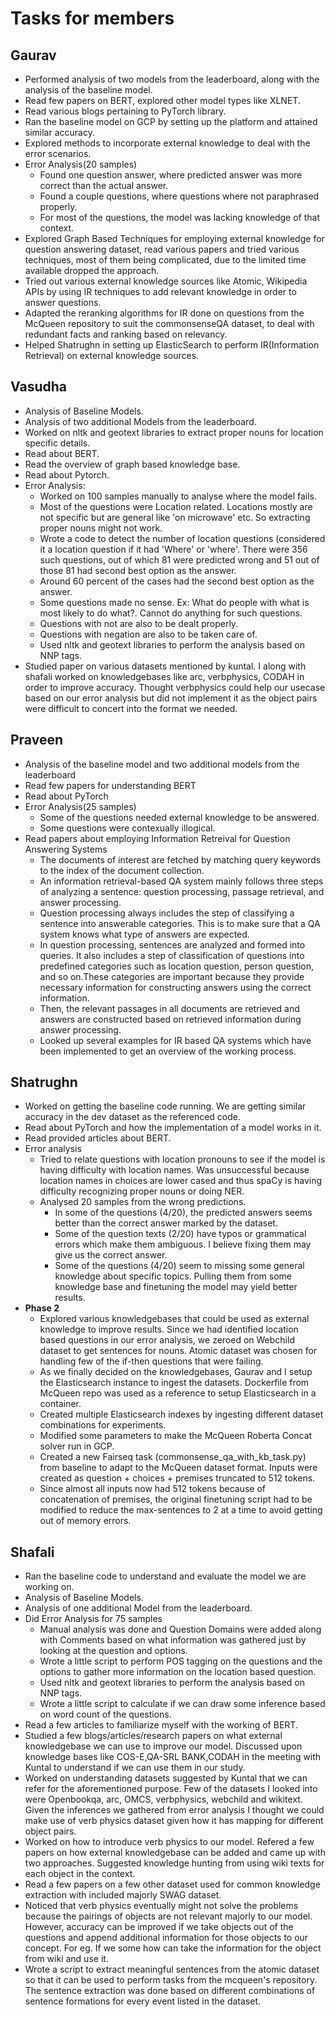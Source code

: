 # Tasks for members
## Gaurav
- Performed analysis of two models from the leaderboard, along with the analysis of the baseline model.
- Read few papers on BERT, explored other model types like XLNET.
- Read various blogs pertaining to PyTorch library.
- Ran the baseline model on GCP by setting up the platform and attained similar accuracy.
- Explored methods to incorporate external knowledge to deal with the error scenarios.
- Error Analysis(20 samples)
    - Found one question answer, where predicted answer was more correct than the actual answer.
    - Found a couple questions, where questions where not paraphrased properly.
    - For most of the questions, the model was lacking knowledge of that context.
- Explored Graph Based Techniques for employing external knowledge for question answering dataset, read various papers and tried various techniques, most of them being complicated, due to the limited time available dropped the approach.
- Tried out various external knowledge sources like Atomic, Wikipedia APIs by using IR techniques to add relevant knowledge in order to answer questions.
- Adapted the reranking algorithms for IR done on questions from the McQueen repository to suit the commonsenseQA dataset, to deal with redundant facts and ranking based on relevancy.
- Helped Shatrughn in setting up ElasticSearch to perform IR(Information Retrieval) on external knowledge sources.


## Vasudha
- Analysis of Baseline Models.
- Analysis of two additional Models from the leaderboard.
- Worked on nltk and geotext libraries to extract proper nouns for location specific details.
- Read about BERT.
- Read the overview of graph based knowledge base.
- Read about Pytorch.
- Error Analysis:
    - Worked on 100 samples manually to analyse where the model fails.
    - Most of the questions were Location related. Locations mostly are not specific but are general like 'on microwave' etc. So extracting proper nouns might not work. 
    - Wrote a code to detect the number of location questions (considered it a location question if it had 'Where' or 'where'. There were 356 such questions, out of which 81 were predicted wrong and 51 out of those 81 had second best option as the answer.
    - Around 60 percent of the cases had the second best option as the answer.
    - Some questions made no sense. Ex: What do people with what is most likely to do what?. Cannot do anything for such questions.
    - Questions with not are also to be dealt properly.
    - Questions with negation are also to be taken care of.
    - Used nltk and geotext libraries to perform the analysis based on NNP tags.
- Studied paper on various datasets mentioned by kuntal. I along with shafali worked on knowledgebases like arc, verbphysics, CODAH in order to improve accuracy. Thought verbphysics could help our usecase based on our error analysis but did not implement it as the object pairs were difficult to concert into the format we needed.

## Praveen
- Analysis of the baseline model and two additional models from the leaderboard
- Read few papers for understanding BERT
- Read about PyTorch 
- Error Analysis(25 samples)
    - Some of the questions needed external knowledge to be answered.
    - Some questions were contexually illogical.
- Read papers about employing Information Retreival for Question Answering Systems
    - The documents of interest are fetched by matching query keywords to the index of the document collection.
    - An information retrieval-based QA system mainly follows three steps of analyzing a sentence: question processing, passage
retrieval, and answer processing.
    - Question processing always includes the step of classifying a sentence into answerable categories. This is to make sure that a QA system knows what type of answers are expected. 
    - In question processing, sentences are analyzed and formed into queries. It also includes a step of classification of questions into predefined categories such as location question, person question, and so on.These categories are important because they provide necessary information for constructing answers using the correct information.
    - Then, the relevant passages in all documents are retrieved and answers are constructed based on retrieved information during answer processing.
    - Looked up several examples for IR based QA systems which have been implemented to get an overview of the working process.   

## Shatrughn
- Worked on getting the baseline code running. We are getting similar accuracy in the dev dataset as the referenced code.
- Read about PyTorch and how the implementation of a model works in it.
- Read provided articles about BERT.
- Error analysis
    - Tried to relate questions with location pronouns to see if the model is having difficulty with location names. Was unsuccessful because location names in choices are lower cased and thus spaCy is having difficulty recognizing proper nouns or doing NER.
    - Analysed 20 samples from the wrong predictions.
      - In some of the questions (4/20), the predicted answers seems better than the correct answer marked by the dataset.
      - Some of the question texts (2/20) have typos or grammatical errors which make them ambiguous. I believe fixing them may give us the correct answer.
      - Some of the questions (4/20) seem to missing some general knowledge about specific topics. Pulling them from some knowledge base and finetuning the model may yield better results.
- **Phase 2**
    - Explored various knowledgebases that could be used as external knowledge to improve results. Since we had identified location based questions in our error analysis, we zeroed on Webchild dataset to get sentences for nouns. Atomic dataset was chosen for handling few of the if-then questions that were failing.
    - As we finally decided on the knowledgebases, Gaurav and I setup the Elasticsearch instance to ingest the datasets. Dockerfile from McQueen repo was used as a reference to setup Elasticsearch in a container.
    - Created multiple Elasticsearch indexes by ingesting different dataset combinations for experiments.
    - Modified some parameters to make the McQueen Roberta Concat solver run in GCP.
    - Created a new Fairseq task (commonsense_qa_with_kb_task.py) from baseline to adapt to the McQueen dataset format. Inputs were created as question + choices + premises truncated to 512 tokens.
    - Since almost all inputs now had 512 tokens because of concatenation of premises, the original finetuning script had to be modified to reduce the max-sentences to 2 at a time to avoid getting out of memory errors.

## Shafali
- Ran the baseline code to understand and evaluate the model we are working on.
- Analysis of Baseline Models.
- Analysis of one additional Model from the leaderboard.
- Did Error Analysis for 75 samples
    - Manual analysis was done and Question Domains were added along with Comments based on what information was gathered just by looking       at the question and options.
    - Wrote a little script to perform POS tagging on the questions and the options to gather more information on the location based             question.
    - Used nltk and geotext libraries to perform the analysis based on NNP tags.
    - Wrote a little script to calculate if we can draw some inference based on word count of the questions.
- Read a few articles to familiarize myself with the working of BERT.
- Studied a few blogs/articles/research papers on what external knowledgebase we can use to improve our model. Discussed upon knowledge bases like COS-E,QA-SRL BANK,CODAH in the meeting with Kuntal to understand if we can use them in our study.
- Worked on understanding datasets suggested by Kuntal that we can refer for the aforementioned purpose. Few of the datasets I looked into were Openbookqa, arc, OMCS, verbphysics, webchild and wikitext. Given the inferences we gathered from error analysis I thought we could make use of verb physics dataset given how it has mapping for different object pairs. 
- Worked on how to introduce verb physics to our model. Refered a few papers on how external knowledgebase can be added and came up with two approaches. Suggested knowledge hunting from using wiki texts for each object in the context.
- Read a few papers on a few other dataset used for common knowledge extraction with included majorly SWAG dataset.
- Noticed that verb physics eventually might not solve the problems because the pairings of objects are not relevant majorly to our model. However, accuracy can be improved if we take objects out of the questions and append additional information for those objects to our concept. For eg. If we some how can take the information for the object from wiki and use it.
- Wrote a script to extract meaningful sentences from the atomic dataset so that it can be used to perform tasks from the mcqueen's repository. The sentence extraction was done based on different combinations of sentence formations for every event listed in the dataset. 
